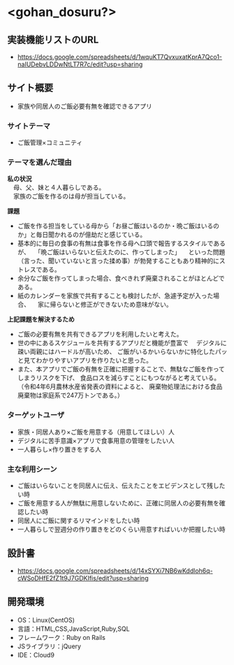 # <gohan_dosuru?>

## 実装機能リストのURL
- https://docs.google.com/spreadsheets/d/1wquKT7QvxuxatKprA7Qco1-naIUDebvLDDwNtLT7R7c/edit?usp=sharing

## サイト概要
- 家族や同居人のご飯必要有無を確認できるアプリ
### サイトテーマ
- ご飯管理×コミュニティ

### テーマを選んだ理由
 **私の状況**<br>
　母、父、妹と４人暮らしである。<br>
　家族のご飯を作るのは母が担当している。

 **課題**<br>
* ご飯を作る担当をしている母から「お昼ご飯はいるのか・晩ご飯はいるのか」と毎日聞かれるのが億劫だと感じている。<br>
* 基本的に毎日の食事の有無は食事を作る母へ口頭で報告するスタイルであるが、
　「晩ご飯はいらないと伝えたのに、作ってしまった」
　といった問題（言った、聞いていないと言った揉め事）が勃発することもあり精神的にストレスである。<br>
* 余分なご飯を作ってしまった場合、食べきれず廃棄されることがほとんどである。<br>
* 紙のカレンダーを家族で共有することも検討したが、急遽予定が入った場合、
　家に帰らないと修正ができないため意味がない。<br>

 **上記課題を解決するため**<br>
* ご飯の必要有無を共有できるアプリを利用したいと考えた。<br>
* 世の中にあるスケジュールを共有するアプリだと機能が豊富で
　デジタルに疎い両親にはハードルが高いため、
  ご飯がいるかいらないかに特化したパッと見てわかりやすいアプリを作りたいと思った。<br>
* また、本アプリでご飯の有無を正確に把握することで、無駄なご飯を作ってしまうリスクを下げ、
  食品ロスを減らすことにもつながると考えている。（令和4年6月農林水産省発表の資料によると、
  廃棄物処理法における食品廃棄物は家庭系で247万トンである。）

### ターゲットユーザ
- 家族・同居人あり×ご飯を用意する（用意してほしい）人
- デジタルに苦手意識×アプリで食事用意の管理をしたい人
- 一人暮らし×️作り置きをする人

### 主な利用シーン
- ご飯はいらないことを同居人に伝え、伝えたことをエビデンスとして残したい時
- ご飯を用意する人が無駄に用意しないために、正確に同居人の必要有無を確認したい時
- 同居人にご飯に関するリマインドをしたい時
- 一人暮らしで翌週分の作り置きをどのくらい用意すればいいか把握したい時

## 設計書
- https://docs.google.com/spreadsheets/d/14xSYXi7NB6wKddloh6q-cWSoDHfE2fZ1t9J7GDKIfis/edit?usp=sharing

## 開発環境
- OS：Linux(CentOS)
- 言語：HTML,CSS,JavaScript,Ruby,SQL
- フレームワーク：Ruby on Rails
- JSライブラリ：jQuery
- IDE：Cloud9

